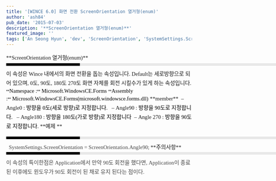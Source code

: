 ```yaml
---
title: '[WINCE 6.0] 화면 전환 ScreenOrientation 열거형(enum)'
author: 'ash84'
pub_date: '2015-07-03'
description: '**ScreenOrientation 열거형(enum)**'
featured_image: ''
tags: ['An Seong Hyun', 'dev', 'ScreenOrientation', 'SystemSettings.ScreenOrientation', 'Wince', 'WINCE6.0', '안성현', '화면 전환', '화면 회전']
---
```



<div style="LINE-HEIGHT: 2"><span style="FONT-SIZE: 11pt"><span style="FONT-FAMILY: Dotum">**ScreenOrientation 열거형(enum)**</span></span><div>  
<div style="BORDER-LEFT: #000000 200px solid; PADDING-BOTTOM: 3px; BACKGROUND-COLOR: #e8e8e8; PADDING-LEFT: 6px; WIDTH: 690px; PADDING-RIGHT: 6px; FONT: bold 1pt/1 나눔고딕, Sans-serif; MARGIN-BOTTOM: 10px; HEIGHT: 1px; COLOR: #fff; PADDING-TOP: 3px"><span style="FONT-SIZE: 11pt"><span style="FONT-SIZE: 10pt"><span style="FONT-SIZE: 11pt"><span style="FONT-SIZE: 10pt"><span style="FONT-SIZE: 10pt"><span style="FONT-FAMILY: Batang"><span style="FONT-SIZE: 11pt"><span style="FONT-SIZE: 1pt"></span></span></span></span></span></span></span></span></div>  
<div style="LINE-HEIGHT: 1.7"><span style="FONT-FAMILY: Dotum"><font color="#474747">﻿</font><span style="FONT-SIZE: 10pt"><font color="#474747">﻿</font></span></span><span style="FONT-SIZE: 11pt"><span style="FONT-FAMILY: Dotum">이 속성은 Wince 내에서의 화면 전환을 돕는 속성입니다. Default는 세로방향으로 되어 있으며, 0도, 90도, 180도 270도 화면 자체를 회전 시킬수가 있게 하는 속성입니다.</span></span></div></div></div>  
<div style="LINE-HEIGHT: 2">  
<div>  
<div style="LINE-HEIGHT: 1.7"><span style="FONT-SIZE: 11pt"><span style="FONT-FAMILY: Dotum"><span class="Apple-style-span" style="WIDOWS: 2; TEXT-TRANSFORM: none; TEXT-INDENT: 0px; BORDER-COLLAPSE: separate; FONT: medium Gulim; WHITE-SPACE: normal; ORPHANS: 2; LETTER-SPACING: normal; COLOR: rgb(0,0,0); WORD-SPACING: 0px; -webkit-text-size-adjust: auto; -webkit-border-horizontal-spacing: 0px; -webkit-border-vertical-spacing: 0px; -webkit-text-decorations-in-effect: none; -webkit-text-stroke-width: 0px"><span class="Apple-style-span" style="FONT-FAMILY: Verdana, Arial, Helvetica, sans-serif; FONT-SIZE: 11px">**<span style="FONT-SIZE: 11pt"><span style="FONT-FAMILY: Dotum">Namespace :</span></span>**<span class="Apple-converted-space"><span style="FONT-SIZE: 11pt"><span style="FONT-FAMILY: Dotum"> </span></span></span><span style="FONT-SIZE: 11pt"><span style="FONT-FAMILY: Dotum">Microsoft.WindowsCE.Forms</span>  
</span>  
**<span style="FONT-SIZE: 11pt"><span style="FONT-FAMILY: Dotum">Assembly :</span></span>**<span class="Apple-converted-space"><span style="FONT-SIZE: 11pt"><span style="FONT-FAMILY: Dotum"> </span></span></span><span style="FONT-SIZE: 11pt"><span style="FONT-FAMILY: Dotum">Microsoft.WindowsCE.Forms(microsoft.windowsce.forms.dll)</span>  
</span></span></span>  
**<span style="FONT-FAMILY: Dotum"><span style="FONT-SIZE: 11pt">member</span></span>**  
<span style="FONT-FAMILY: Dotum"><span style="FONT-SIZE: 11pt"><span style="FONT-SIZE: 11pt"><span style="FONT-FAMILY: Dotum"> – Angle0 : </span></span><span class="Apple-style-span" style="WIDOWS: 2; TEXT-TRANSFORM: none; TEXT-INDENT: 0px; BORDER-COLLAPSE: separate; FONT: medium Gulim; WHITE-SPACE: normal; ORPHANS: 2; LETTER-SPACING: normal; COLOR: rgb(0,0,0); WORD-SPACING: 0px; -webkit-text-size-adjust: auto; -webkit-border-horizontal-spacing: 0px; -webkit-border-vertical-spacing: 0px; -webkit-text-decorations-in-effect: none; -webkit-text-stroke-width: 0px"><span class="Apple-style-span" style="TEXT-ALIGN: left; BORDER-COLLAPSE: collapse; FONT-FAMILY: Verdana; FONT-SIZE: 11px; -webkit-border-horizontal-spacing: 2px; -webkit-border-vertical-spacing: 2px"><span style="FONT-SIZE: 11pt"><span style="FONT-FAMILY: Dotum">방향을 0도(세로 방향)로 지정합니다. </span></span></span></span></span></span>  
<span style="FONT-FAMILY: Dotum"><span style="FONT-SIZE: 11pt"><span style="FONT-SIZE: 11pt"><span style="FONT-FAMILY: Dotum"> – Angle90 : </span></span><span class="Apple-style-span" style="WIDOWS: 2; TEXT-TRANSFORM: none; TEXT-INDENT: 0px; BORDER-COLLAPSE: separate; FONT: medium Gulim; WHITE-SPACE: normal; ORPHANS: 2; LETTER-SPACING: normal; COLOR: rgb(0,0,0); WORD-SPACING: 0px; -webkit-text-size-adjust: auto; -webkit-border-horizontal-spacing: 0px; -webkit-border-vertical-spacing: 0px; -webkit-text-decorations-in-effect: none; -webkit-text-stroke-width: 0px"><span class="Apple-style-span" style="TEXT-ALIGN: left; BORDER-COLLAPSE: collapse; FONT-FAMILY: Verdana; FONT-SIZE: 11px; -webkit-border-horizontal-spacing: 2px; -webkit-border-vertical-spacing: 2px"><span style="FONT-SIZE: 11pt"><span style="FONT-FAMILY: Dotum">방향을 90도로 지정합니다. </span></span></span></span></span></span>  
<span style="FONT-FAMILY: Dotum"><span style="FONT-SIZE: 11pt"><span style="FONT-SIZE: 11pt"><span style="FONT-FAMILY: Dotum"> – Angle180 : </span></span><span class="Apple-style-span" style="WIDOWS: 2; TEXT-TRANSFORM: none; TEXT-INDENT: 0px; BORDER-COLLAPSE: separate; FONT: medium Gulim; WHITE-SPACE: normal; ORPHANS: 2; LETTER-SPACING: normal; COLOR: rgb(0,0,0); WORD-SPACING: 0px; -webkit-text-size-adjust: auto; -webkit-border-horizontal-spacing: 0px; -webkit-border-vertical-spacing: 0px; -webkit-text-decorations-in-effect: none; -webkit-text-stroke-width: 0px"><span class="Apple-style-span" style="TEXT-ALIGN: left; BORDER-COLLAPSE: collapse; FONT-FAMILY: Verdana; FONT-SIZE: 11px; -webkit-border-horizontal-spacing: 2px; -webkit-border-vertical-spacing: 2px"><span style="FONT-SIZE: 11pt"><span style="FONT-FAMILY: Dotum">방향을 180도(가로 방향)로 지정합니다</span></span></span></span></span></span>  
<span style="FONT-FAMILY: Dotum"><span style="FONT-SIZE: 11pt"><span style="FONT-SIZE: 11pt"><span style="FONT-FAMILY: Dotum"> – Angle 270 : </span></span><span class="Apple-style-span" style="WIDOWS: 2; TEXT-TRANSFORM: none; TEXT-INDENT: 0px; BORDER-COLLAPSE: separate; FONT: medium Gulim; WHITE-SPACE: normal; ORPHANS: 2; LETTER-SPACING: normal; COLOR: rgb(0,0,0); WORD-SPACING: 0px; -webkit-text-size-adjust: auto; -webkit-border-horizontal-spacing: 0px; -webkit-border-vertical-spacing: 0px; -webkit-text-decorations-in-effect: none; -webkit-text-stroke-width: 0px"><span class="Apple-style-span" style="TEXT-ALIGN: left; BORDER-COLLAPSE: collapse; FONT-FAMILY: Verdana; FONT-SIZE: 11px; -webkit-border-horizontal-spacing: 2px; -webkit-border-vertical-spacing: 2px"><span style="FONT-SIZE: 11pt"><span style="FONT-FAMILY: Dotum">방향을 90도로 지정합니다. </span></span></span></span></span></span>**예제 **

</span></span></div></div></div>  
<div style="LINE-HEIGHT: 2">  
<div>  
<div style="LINE-HEIGHT: 1.7"><span style="FONT-SIZE: 11pt"><span style="FONT-FAMILY: Dotum">  
<div>  
<div style="BORDER-LEFT: #000000 200px solid; PADDING-BOTTOM: 3px; BACKGROUND-COLOR: #e8e8e8; PADDING-LEFT: 6px; WIDTH: 690px; PADDING-RIGHT: 6px; FONT: bold 1pt/1 나눔고딕, Sans-serif; MARGIN-BOTTOM: 10px; HEIGHT: 1px; COLOR: #fff; PADDING-TOP: 3px"><span style="FONT-SIZE: 11pt"><span style="FONT-SIZE: 10pt"><span style="FONT-SIZE: 11pt"><span style="FONT-SIZE: 10pt"><span style="FONT-SIZE: 10pt"><span style="FONT-FAMILY: Batang"><span style="FONT-SIZE: 11pt"><span style="FONT-SIZE: 1pt"></span></span></span></span></span></span></span></span></div>  
<div style="LINE-HEIGHT: 1.7"><span style="FONT-FAMILY: Dotum"><font color="#474747">  
   SystemSettings.ScreenOrientation = ScreenOrientation.Angle90;﻿</font><span style="FONT-SIZE: 10pt"><font color="#474747">﻿</font><span style="FONT-FAMILY: Dotum"><font color="#474747">﻿</font><span style="FONT-SIZE: 10pt"><font color="#474747">﻿ </font></span></span></span></span>**주의사항**

</div></div></span></span></div></div></div>  
<div style="LINE-HEIGHT: 2"><span style="FONT-SIZE: 11pt"><span style="FONT-FAMILY: Dotum">  
<div>  
<div style="BORDER-LEFT: #000000 200px solid; PADDING-BOTTOM: 3px; BACKGROUND-COLOR: #e8e8e8; PADDING-LEFT: 6px; WIDTH: 690px; PADDING-RIGHT: 6px; FONT: bold 1pt/1 나눔고딕, Sans-serif; MARGIN-BOTTOM: 10px; HEIGHT: 1px; COLOR: #fff; PADDING-TOP: 3px"><span style="FONT-SIZE: 11pt"><span style="FONT-SIZE: 10pt"><span style="FONT-SIZE: 11pt"><span style="FONT-SIZE: 10pt"><span style="FONT-SIZE: 10pt"><span style="FONT-FAMILY: Batang"><span style="FONT-SIZE: 11pt"><span style="FONT-SIZE: 1pt"></span></span></span></span></span></span></span></span></div>  
<div style="LINE-HEIGHT: 1.7"><span style="FONT-FAMILY: Dotum"><font color="#474747"><span style="FONT-SIZE: 11pt">﻿</span></font><span style="FONT-SIZE: 10pt"><font color="#474747"><span style="FONT-SIZE: 11pt">﻿</span></font><span style="FONT-FAMILY: Dotum"><font color="#474747"><span style="FONT-SIZE: 11pt">﻿</span></font><span style="FONT-SIZE: 10pt"><font color="#474747"><span style="FONT-SIZE: 11pt">﻿이 속성의 특이한점은 Application에서 만약 90도 회전을 했다면, Application이 종료된 이후에도 윈도우가 90도 회전이 된 채로 유지 된다는 점이다. </span></font></span></span></span></span>  
</div></div></span></span></div>

